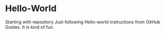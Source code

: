 # Hello-World
Starting with repository
Just following Hello-world instructions from GitHub Guides. It is kind of fun.
